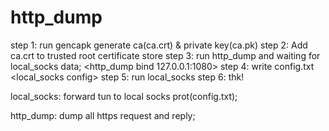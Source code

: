# http_dump

step 1: run gencapk generate ca(ca.crt) & private key(ca.pk)
step 2: Add ca.crt to trusted root certificate store
step 3: run http_dump and waiting for local_socks data; <http_dump bind 127.0.0.1:1080>
step 4: write config.txt <local_socks config>
step 5: run local_socks
step 6: thk!

local_socks:
 forward tun to local socks prot(config.txt); 

http_dump:
 dump all https request and reply; <http not supported. use Wireshark>
